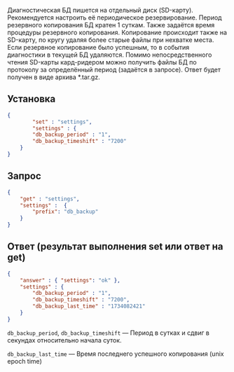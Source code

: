Диагностическая БД пишется на отдельный диск (SD-карту). Рекомендуется настроить её периодическое резервирование. Период резервного копирования БД кратен 1 суткам. Также задаётся время процедуры резервного копирования. Копирование происходит также на SD-карту, по кругу удаляя более старые файлы при нехватке места. Если резервное копирование было успешным, то в события диагностики в текущей БД удаляются. Помимо непосредственного чтения SD-карты кард-ридером можно получить файлы БД по протоколу за определённый период (задаётся в запросе). Ответ будет получен в виде архива *.tar.gz.

## Установка
```json
{
        "set" : "settings",
        "settings" : {
		"db_backup_period" : "1",
		"db_backup_timeshift" : "7200"
	}
}
```

## Запрос
```json
{
	"get" : "settings",
	"settings" :  {
		"prefix": "db_backup"
	}
}
```
## Ответ (результат выполнения set или ответ на get)
```json
{
	"answer" : { "settings": "ok" },
	"settings" : {
		"db_backup_period" : "1",
		"db_backup_timeshift" : "7200",
		"db_backup_last_time" : "1734082421"
	}
}
```

`db_backup_period`, `db_backup_timeshift` — Период в сутках и сдвиг в секундах относительно начала суток.

`db_backup_last_time` — Время последнего успешного копирования (unix epoch time)